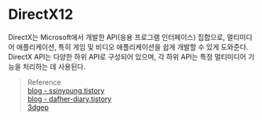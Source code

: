 # DirectX12
DirectX는 Microsoft에서 개발한 API(응용 프로그램 인터페이스) 집합으로, 멀티미디어 애플리케이션, 특히 게임 및 비디오 애플리케이션을 쉽게 개발할 수 있게 도와준다. DirectX API는 다양한 하위 API로 구성되어 있으며, 각 하위 API는 특정 멀티미디어 기능을 처리하는 데 사용된다. 

> Reference    
> [blog - ssinyoung.tistory](https://ssinyoung.tistory.com/category/PROGRAMMING/DirectX%2012)  
> [blog - dafher-diary.tistory](https://dafher-diary.tistory.com/category/DirectX12)   
> [3dgep](https://www.3dgep.com/learning-directx-12-1/)  
